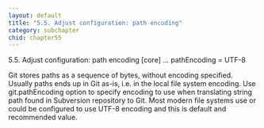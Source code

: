 ```yaml
---
layout: default
title: "5.5. Adjust configuration: path encoding"
category: subchapter
chid: chapter55
---
```

5.5. Adjust configuration: path encoding
[core]
...
pathEncoding = UTF-8

Git stores paths as a sequence of bytes, without encoding specified. Usually paths ends up in Git as-is, i.e. in the local file system encoding. Use git.pathEncoding option to specify encoding to use when translating string path found in Subversion repository to Git. Most modern file systems use or could be configured to use UTF-8 encoding and this is default and recommended value.